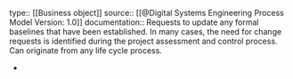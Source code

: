 type:: [[Business object]]
source:: [[@Digital Systems Engineering Process Model Version: 1.0]]
documentation:: Requests to update any formal baselines that have been established. In many cases, the need for change requests is identified during the project assessment and control process. Can originate from any life cycle process.

-